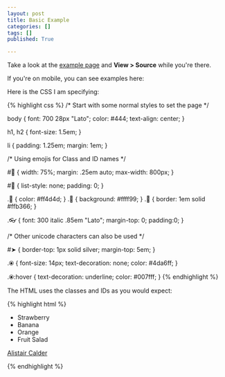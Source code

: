 ```yaml
---
layout: post
title: Basic Example
categories: []
tags: []
published: True

---
```


Take a look at the [example page](/code/unicode.html) and **View &gt; Source** while you're there.  

If you're on mobile, you can see examples here:

Here is the CSS I am specifying:

{% highlight css %}
/* Start with some normal styles to set the page */

body { 
  font: 700 28px "Lato"; 
  color: #444; 
  text-align: center;
}

h1, h2 { 
  font-size: 1.5em; 
}

li { 
  padding: 1.25em; 
  margin: 1em; 
}

/* Using emojis for Class and ID names */

#🍴 { 
  width: 75%; 
  margin: .25em auto; 
  max-width: 800px;
}

#📝 { 
  list-style: none; 
  padding: 0; 
}

.🍓 { color: #ff4d4d; }
.🍌 { background: #ffff99; }
.🍊 { border: 1em solid #ffb366; }

.👓 { 
  font: 300 italic .85em "Lato"; 
  margin-top: 0; 
  padding:0;
}

/* Other unicode characters can also be used */

#➤ { 
  border-top: 1px solid silver; 
  margin-top: 5em; 
}

.⦿ { 
  font-size: 14px; 
  text-decoration: none; 
  color: #4da6ff; 
}

.⦿:hover { 
  text-decoration: underline; 
  color: #007fff; 
}
{% endhighlight %}

The HTML uses the classes and IDs as you would expect:

{% highlight html %}

<div id="🍴">
  <ul id="📝">
    <li class="🍓">Strawberry</li>
    <li class="🍌">Banana</li>
    <li class="🍊">Orange</li>
    <li class="🍓 🍌 🍊">Fruit Salad</li>
  </ul>
</div><!-- END #🍴 -->	
<footer id="➤">
  <p><a href="/" class="⦿">Alistair Calder</a></p>
</footer>

{% endhighlight %}